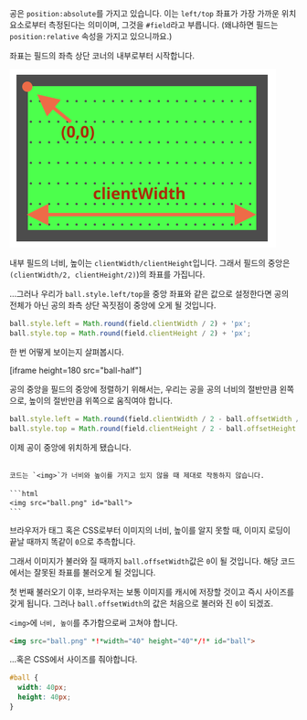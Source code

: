 공은 `position:absolute`를 가지고 있습니다. 이는 `left/top` 좌표가 가장 가까운 위치 요소로부터 측정된다는 의미이며, 그것을 `#field`라고 부릅니다. (왜냐하면 필드는 `position:relative` 속성을 가지고 있으니까요.)

좌표는 필드의 좌측 상단 코너의 내부로부터 시작합니다.

![](field.svg)

내부 필드의 너비, 높이는 `clientWidth/clientHeight`입니다. 그래서 필드의 중앙은 `(clientWidth/2, clientHeight/2)`)의 좌표를 가집니다.

…그러나 우리가 `ball.style.left/top`을 중앙 좌표와 같은 값으로 설정한다면 공의 전체가 아닌 공의 좌측 상단 꼭짓점이 중앙에 오게 될 것입니다.

```js
ball.style.left = Math.round(field.clientWidth / 2) + 'px';
ball.style.top = Math.round(field.clientHeight / 2) + 'px';
```

한 번 어떻게 보이는지 살펴봅시다.

[iframe height=180 src="ball-half"]

공의 중앙을 필드의 중앙에 정렬하기 위해서는, 우리는 공을 공의 너비의 절반만큼 왼쪽으로, 높이의 절반만큼 위쪽으로 움직여야 합니다.

```js
ball.style.left = Math.round(field.clientWidth / 2 - ball.offsetWidth / 2) + 'px';
ball.style.top = Math.round(field.clientHeight / 2 - ball.offsetHeight / 2) + 'px';
```

이제 공이 중앙에 위치하게 됐습니다.

````warn header="주의점: 함정이 있습니다!"

코드는 `<img>`가 너비와 높이를 가지고 있지 않을 때 제대로 작동하지 않습니다.

```html
<img src="ball.png" id="ball">
```
````

브라우저가 태그 혹은 CSS로부터 이미지의 너비, 높이를 알지 못할 때, 이미지 로딩이 끝날 때까지 똑같이 `0`으로 추측합니다.

그래서 이미지가 불러와 질 때까지 `ball.offsetWidth`값은 `0`이 될 것입니다. 해당 코드에서는 잘못된 좌표를 불러오게 될 것입니다.

첫 번째 불러오기 이후, 브라우저는 보통 이미지를 캐시에 저장할 것이고 즉시 사이즈를 갖게 됩니다. 그러나 `ball.offsetWidth`의 값은 처음으로 불러와 진 `0`이 되겠죠.

`<img>`에 `너비, 높이`를 추가함으로써 고쳐야 합니다.

```html
<img src="ball.png" *!*width="40" height="40"*/!* id="ball">
```

…혹은 CSS에서 사이즈를 줘야합니다.

```css
#ball {
  width: 40px;
  height: 40px;
}
```
